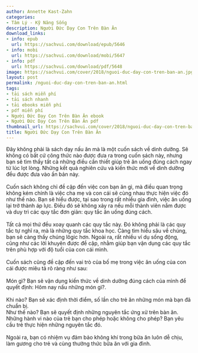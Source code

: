```yaml
---
author: Annette Kast-Zahn
categories:
- Tâm Lý - Kỹ Năng Sống
description: Người Đức Dạy Con Trên Bàn Ăn
download_links:
- info: epub
  url: https://sachvui.com/download/epub/5646
- info: mobi
  url: https://sachvui.com/download/mobi/5647
- info: pdf
  url: https://sachvui.com/download/pdf/5648
image: https://sachvui.com/cover/2018/nguoi-duc-day-con-tren-ban-an.jpg
layout: post
permalink: /nguoi-duc-day-con-tren-ban-an.html
tags:
- tải sách miễn phí
- tải sách nhanh
- tải ebooks miễn phí
- pdf miễn phí
- Người Đức Dạy Con Trên Bàn Ăn ebook
- Người Đức Dạy Con Trên Bàn Ăn pdf
thumbnail_url: https://sachvui.com/cover/2018/nguoi-duc-day-con-tren-ban-an.jpg
title: Người Đức Dạy Con Trên Bàn Ăn
---
```


 <div class="item-desc text-justify"> <p>Đây không phải là sách dạy nấu ăn mà là một cuốn sách về dinh dưỡng. Sẽ không có bất cứ công thức nào được đưa ra trong cuốn sách này, nhưng bạn sẽ tìm thấy tất cả những điều cần thiết giúp trẻ ăn uống đúng cách ngay từ lúc lọt lòng. Những kết quả nghiên cứu và kiến thức mới về dinh dưỡng đều được đưa vào ấn bản này.<br><br>Cuốn sách không chỉ đề cập đến việc con bạn ăn gì, mà điều quan trọng không kém chính là việc cha mẹ và con cái sẽ cùng nhau thực hiện việc đó như thế nào. Bạn sẽ hiểu được, tại sao trong rất nhiều gia đình, việc ăn uống lại trở thành áp lực. Điều đó sẽ không xảy ra nếu mỗi thành viên nắm được và duy trì các quy tắc đơn giản: quy tắc ăn uống đúng cách.<br><br>Tất cả mọi thứ đều xoay quanh các quy tắc này. Đó không phải là các quy tắc tự nghĩ ra, mà là những quy tắc khoa học. Càng tìm hiểu sâu về chúng, bạn sẽ càng thấy chúng lôgic hơn. Ngoài ra, rất nhiều ví dụ sống động, cũng như các lời khuyên được đề cập, nhằm giúp bạn vận dụng các quy tắc trên phù hợp với độ tuổi của con cái mình.<br><br>Cuốn sách cũng đề cập đến vai trò của bố mẹ trong việc ăn uống của con cái được miêu tả rõ ràng như sau:<br><br>Món gì? Bạn sẽ vận dụng kiến thức về dinh dưỡng đúng cách của mình để quyết định: Hôm nay nấu những món gì?.<br><br>Khi nào? Bạn sẽ xác định thời điểm, số lần cho trẻ ăn những món mà bạn đã chuẩn bị.<br>Như thế nào? Bạn sẽ quyết định những nguyên tắc ứng xử trên bàn ăn. Những hành vi nào của trẻ bạn cho phép hoặc không cho phép? Bạn yêu cầu trẻ thực hiện những nguyên tắc đó.<br><br>Ngoài ra, bạn có nhiệm vụ đảm bảo không khí trong bữa ăn luôn dễ chịu, làm gương cho trẻ và cùng thưởng thức bữa ăn với gia đình.</p> </div>